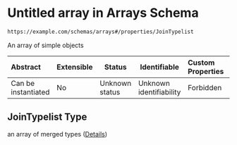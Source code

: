 # Untitled array in Arrays Schema

```txt
https://example.com/schemas/arrays#/properties/JoinTypelist
```

An array of simple objects


| Abstract            | Extensible | Status         | Identifiable            | Custom Properties | Additional Properties | Access Restrictions | Defined In                                                                             |
| :------------------ | ---------- | -------------- | ----------------------- | :---------------- | --------------------- | ------------------- | -------------------------------------------------------------------------------------- |
| Can be instantiated | No         | Unknown status | Unknown identifiability | Forbidden         | Allowed               | none                | [arrays.schema.json\*](../generated-schemas/arrays.schema.json "open original schema") |

## JoinTypelist Type

an array of merged types ([Details](arrays-properties-jointypelist-items.md))
